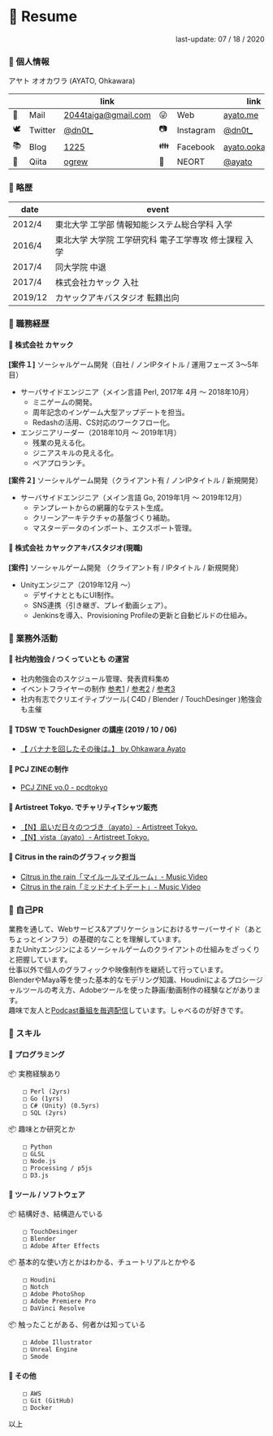 # 💾 Resume

<div style="text-align: right;">
last-update: 07 / 18 / 2020
</div>

### 💁 個人情報

アヤト オオカワラ (AYATO, Ohkawara)

|  |  |link|  |  |link|
|---|---|---|---|---|---|
|📨|Mail|<a  href="mailto:2044taiga&#64;gmail.com">2044taiga&#64;gmail.com</a>|😜|Web|[ayato.me](ayato.me)|
|🕊️|Twitter|[@dn0t_](https://twitter.com/dn0t_)|📷|Instagram|[@dn0t_](https://www.instagram.com/dn0t_)|
|📚|Blog|[1225](https://taiga.hatenadiary.com)|👪|Facebook|[ayato.ookawara](https://www.facebook.com/ayato.ookawara)|
|🍏|Qiita|[ogrew](https://qiita.com/ogrew)|🌈|NEORT|[@ayato](https://neort.io/@ayato)|

### 💁 略歴
|date|event|
|---|---|
|2012/4|東北大学 工学部 情報知能システム総合学科 入学|
|2016/4|東北大学 大学院 工学研究科 電子工学専攻 修士課程 入学|
|2017/4|同大学院 中退|
|2017/4|株式会社カヤック 入社|
|2019/12|カヤックアキバスタジオ 転籍出向|

### 💁 職務経歴
#### 💬 株式会社 カヤック
**[案件１]** ソーシャルゲーム開発（自社 / ノンIPタイトル / 運用フェーズ 3〜5年目）
- サーバサイドエンジニア（メイン言語 Perl, 2017年 4月 ～ 2018年10月）
  - ミニゲームの開発。
  - 周年記念のインゲーム大型アップデートを担当。
  - Redashの活用、CS対応のワークフロー化。
- エンジニアリーダー（2018年10月 ～ 2019年1月）
  - 残業の見える化。
  - ジニアスキルの見える化。
  - ペアプロランチ。

**[案件２]** ソーシャルゲーム開発（クライアント有 / ノンIPタイトル / 新規開発）
- サーバサイドエンジニア（メイン言語 Go, 2019年1月 ～ 2019年12月）
  - テンプレートからの網羅的なテスト生成。
  - クリーンアーキテクチャの基盤づくり補助。
  - マスターデータのインポート、エクスポート管理。

#### 💬 株式会社 カヤックアキバスタジオ(現職)
**[案件]** ソーシャルゲーム開発 （クライアント有 / IPタイトル / 新規開発）
- Unityエンジニア（2019年12月 ～）
  - デザイナとともにUI制作。 
  - SNS連携（引き継ぎ、プレイ動画シェア）。
  - Jenkinsを導入、Provisioning Profileの更新と自動ビルドの仕組み。

### 💁 業務外活動
#### 💬 社内勉強会 / つくっていとも の運営 
  - 社内勉強会のスケジュール管理、発表資料集め
  - イベントフライヤーの制作 [参考1](https://twitter.com/dn0t_/status/1244996420228141057) / [参考2](https://twitter.com/dn0t_/status/1158742231152357379) / [参考3](https://twitter.com/dn0t_/status/1146057398525648897)
  - 社内有志でクリエイティブツール( C4D / Blender / TouchDesinger )勉強会も主催
#### 💬 TDSW で TouchDesigner の講座 (2019 / 10 / 06)
  - [【 バナナを回したその後は。】 by Ohkawara Ayato](https://xsquare002.peatix.com/view)
#### 💬 PCJ ZINEの制作
  - [PCJ ZINE vo.0 - pcdtokyo](https://booth.pm/ja/items/2150150)
#### 💬 Artistreet Tokyo. でチャリティTシャツ販売
  - [【N】凪いだ日々のつづき（ayato）- Artistreet Tokyo.](https://artistreet.official.ec/items/29162585)
  - [【N】vista（ayato）- Artistreet Tokyo.](https://artistreet.official.ec/items/31107135)
#### 💬 Citrus in the rainのグラフィック担当
  - [Citrus in the rain「マイルールマイルーム」- Music Video](https://www.youtube.com/watch?v=gnN5KFpihB4)
  - [Citrus in the rain「ミッドナイトデート」- Music Video](http://www.youtube.com/watch?v=zSlVW1eyBsM)
 
### 💁 自己PR
業務を通して、Webサービス&アプリケーションにおけるサーバーサイド（あとちょっとインフラ）の基礎的なことを理解しています。  
またUnityエンジンによるソーシャルゲームのクライアントの仕組みをざっくりと把握しています。  
仕事以外で個人のグラフィックや映像制作を継続して行っています。  
BlenderやMaya等を使った基本的なモデリング知識、Houdiniによるプロシージャルツールの考え方、Adobeツールを使った静画/動画制作の経験などがあります。  
趣味で友人と[Podcast番組を毎週配信](http://350can.beer)しています。しゃべるのが好きです。

### 💁 スキル
#### 💬 プログラミング
📦 実務経験あり
```
	□ Perl (2yrs)
	□ Go (1yrs)
	□ C# (Unity) (0.5yrs)
	□ SQL (2yrs)
```
📦 趣味とか研究とか
```
	□ Python
	□ GLSL
	□ Node.js
	□ Processing / p5js
	□ D3.js

```
#### 💬 ツール / ソフトウェア
📦 結構好き、結構遊んでいる
```
	□ TouchDesinger
	□ Blender
	□ Adobe After Effects
```
📦 基本的な使い方とかはわかる、チュートリアルとかやる
```
	□ Houdini
	□ Notch
	□ Adobe PhotoShop		
	□ Adobe Premiere Pro
	□ DaVinci Resolve
```
📦 触ったことがある、何者かは知っている
```
	□ Adobe Illustrator
	□ Unreal Engine
	□ Smode
```
#### 💬 その他
```
	□ AWS
	□ Git (GitHub)
	□ Docker
```

以上
